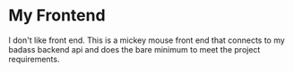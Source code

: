 # My Frontend

I don't like front end. This is a mickey mouse front end that connects to my badass backend api and does the bare minimum to meet the project requirements. 
